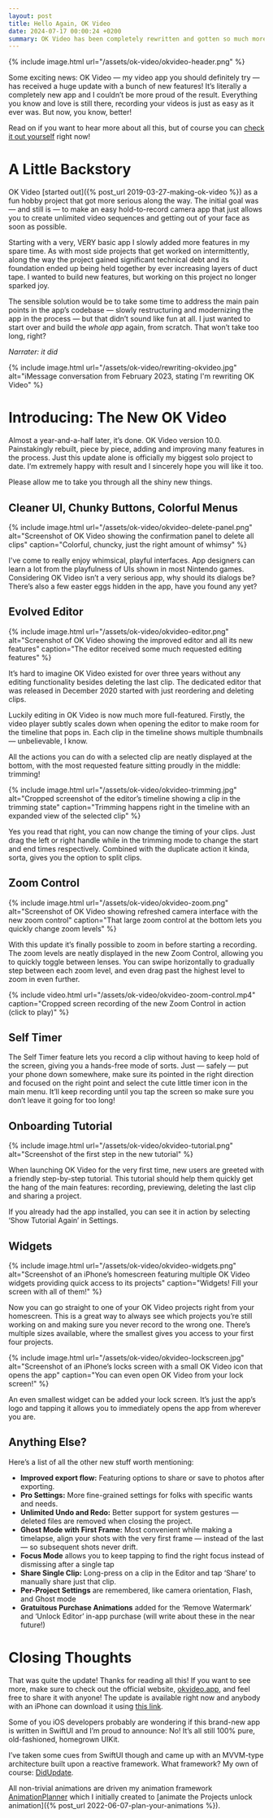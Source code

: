 ```yaml
---
layout: post
title: Hello Again, OK Video
date: 2024-07-17 00:00:24 +0200
summary: OK Video has been completely rewritten and gotten so much more capable
---
```


{% include image.html url="/assets/ok-video/okvideo-header.png" %}

Some exciting news: OK Video — my video app you should definitely try — has received a huge update with a bunch of new features! It’s literally a completely new app and I couldn’t be more proud of the result. Everything you know and love is still there, recording your videos is just as easy as it ever was. But now, you know, better!

Read on if you want to hear more about all this, but of course you can [check it out yourself](https://okvideo.app/download) right now!

# A Little Backstory

OK Video [started out]({% post_url 2019-03-27-making-ok-video %}) as a fun hobby project that got more serious along the way. The initial goal was — and still is — to make an easy hold-to-record camera app that just allows you to create unlimited video sequences and getting out of your face as soon as possible.

Starting with a very, VERY basic app I slowly added more features in my spare time. As with most side projects that get worked on intermittently, along the way the project gained significant technical debt and its foundation ended up being held together by ever increasing layers of duct tape. I wanted to build new features, but working on this project no longer sparked joy.

The sensible solution would be to take some time to address the main pain points in the app’s codebase — slowly restructuring and modernizing the app in the process — but that didn’t sound like fun at all. I just wanted to start over and build the _whole app_ again, from scratch. That won’t take too long, right?

_Narrater: it did_

{% include image.html url="/assets/ok-video/rewriting-okvideo.jpg" alt="iMessage conversation from February 2023, stating I'm rewriting OK Video" %}

# Introducing: The New OK Video

Almost a year-and-a-half later, it’s done. OK Video version 10.0. Painstakingly rebuilt, piece by piece, adding and improving many features in the process. Just this update alone is officially my biggest solo project to date. I’m extremely happy with result and I sincerely hope you will like it too.

Please allow me to take you through all the shiny new things.

## Cleaner UI, Chunky Buttons, Colorful Menus

{% include image.html url="/assets/ok-video/okvideo-delete-panel.png" alt="Screenshot of OK Video showing the confirmation panel to delete all clips" caption="Colorful, chuncky, just the right amount of whimsy" %}

I've come to really enjoy whimsical, playful interfaces. App designers can learn a lot from the playfulness of UIs shown in most Nintendo games. Considering OK Video isn’t a very serious app, why should its dialogs be? There’s also a few easter eggs hidden in the app, have you found any yet?

## Evolved Editor

{% include image.html url="/assets/ok-video/okvideo-editor.png" alt="Screenshot of OK Video showing the improved editor and all its new features" caption="The editor received some much requested editing features" %}

It’s hard to imagine OK Video existed for over three years without any editing functionality besides deleting the last clip. The dedicated editor that was released in December 2020 started with just reordering and deleting clips.

Luckily editing in OK Video is now much more full-featured. Firstly, the video player subtly scales down when opening the editor to make room for the timeline that pops in. Each clip in the timeline shows multiple thumbnails — unbelievable, I know.

All the actions you can do with a selected clip are neatly displayed at the bottom, with the most requested feature sitting proudly in the middle: trimming!

{% include image.html url="/assets/ok-video/okvideo-trimming.jpg" alt="Cropped screenshot of the editor’s timeline showing a clip in the trimming state" caption="Trimming happens right in the timeline with an expanded view of the selected clip" %}

Yes you read that right, you can now change the timing of your clips. Just drag the left or right handle while in the trimming mode to change the start and end times respectively. Combined with the duplicate action it kinda, sorta, gives you the option to split clips.

## Zoom Control

{% include image.html url="/assets/ok-video/okvideo-zoom.png" alt="Screenshot of OK Video showing refreshed camera interface with the new zoom control" caption="That large zoom control at the bottom lets you quickly change zoom levels" %}

With this update it’s finally possible to zoom in before starting a recording. The zoom levels are neatly displayed in the new Zoom Control, allowing you to quickly toggle between lenses. You can swipe horizontally to gradually step between each zoom level, and even drag past the highest level to zoom in even further.

{% include video.html url="/assets/ok-video/okvideo-zoom-control.mp4" caption="Cropped screen recording of the new Zoom Control in action (click to play)" %}

## Self Timer

The Self Timer feature lets you record a clip without having to keep hold of the screen, giving you a hands-free mode of sorts. Just — safely — put your phone down somewhere, make sure its pointed in the right direction and focused on the right point and select the cute little timer icon in the main menu. It’ll keep recording until you tap the screen so make sure you don’t leave it going for too long!

## Onboarding Tutorial

{% include image.html url="/assets/ok-video/okvideo-tutorial.png" alt="Screenshot of the first step in the new tutorial" %}

When launching OK Video for the very first time, new users are greeted with a friendly step-by-step tutorial. This tutorial should help them quickly get the hang of the main features: recording, previewing, deleting the last clip and sharing a project.

If you already had the app installed, you can see it in action by selecting ‘Show Tutorial Again’ in Settings.

## Widgets

{% include image.html url="/assets/ok-video/okvideo-widgets.png" alt="Screenshot of an iPhone’s homescreen featuring multiple OK Video widgets providing quick access to its projects" caption="Widgets! Fill your screen with all of them!" %}

Now you can go straight to one of your OK Video projects right from your homescreen. This is a great way to always see which projects you’re still working on and making sure you never record to the wrong one. There’s multiple sizes available, where the smallest gives you access to your first four projects.

{% include image.html url="/assets/ok-video/okvideo-lockscreen.jpg" alt="Screenshot of an iPhone’s locks screen with a small OK Video icon that opens the app" caption="You can even open OK Video from your lock screen!" %}

An even smallest widget can be added your lock screen. It’s just the app’s logo and tapping it allows you to immediately opens the app from wherever you are.

## Anything Else?

Here’s a list of all the other new stuff worth mentioning:

- **Improved export flow:** Featuring options to share or save to photos after exporting.
- **Pro Settings:** More fine-grained settings for folks with specific wants and needs.
- **Unlimited Undo and Redo:** Better support for system gestures — deleted files are removed when closing the project.
- **Ghost Mode with First Frame:** Most convenient while making a timelapse, align your shots with the very first frame — instead of the last — so subsequent shots never drift.
- **Focus Mode** allows you to keep tapping to find the right focus instead of dismissing after a single tap
- **Share Single Clip:** Long-press on a clip in the Editor and tap ‘Share’ to manually share just that clip.
- **Per-Project Settings** are remembered, like camera orientation, Flash, and Ghost mode
- **Gratuitous Purchase Animations** added for the ‘Remove Watermark’ and ‘Unlock Editor’ in-app purchase (will write about these in the near future!)

# Closing Thoughts

That was quite the update! Thanks for reading all this! If you want to see more, make sure to check out the official website, [okvideo.app](https://okvideo.app), and feel free to share it with anyone! The update is available right now and anybody with an iPhone can download it using [this link](https://okvideo.app/download).

Some of you iOS developers probably are wondering if this brand-new app is written in SwiftUI and I’m proud to announce: No! It’s all still 100% pure, old-fashioned, homegrown UIKit.

I’ve taken some cues from SwiftUI though and came up with an MVVM-type architecture built upon a reactive framework. What framework? My own of course: [DidUpdate](https://github.com/PimCoumans/DidUpdate).

All non-trivial animations are driven my animation framework [AnimationPlanner](https://github.com/PimCoumans/AnimationPlanner) which I initially created to [animate the Projects unlock animation]({% post_url 2022-06-07-plan-your-animations %}).

